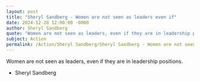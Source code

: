 ```yaml
---
layout: post
title: "Sheryl Sandberg - Women are not seen as leaders even if"
date: 2024-12-28 12:00:00 -0000
author: Sheryl Sandberg
quote: "Women are not seen as leaders, even if they are in leadership positions."
subject: Action
permalink: /Action/Sheryl Sandberg/Sheryl Sandberg - Women are not seen as leaders even if
---
```


Women are not seen as leaders, even if they are in leadership positions.

- Sheryl Sandberg
